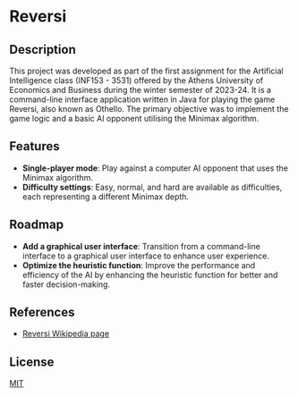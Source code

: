 # Reversi

## Description

This project was developed as part of the first assignment for the Artificial Intelligence class (INF153 - 3531) offered by the Athens University of Economics and Business during the winter semester of 2023-24. It is a command-line interface application written in Java for playing the game Reversi, also known as Othello. The primary objective was to implement the game logic and a basic AI opponent utilising the Minimax algorithm.

## Features

- **Single-player mode**: Play against a computer AI opponent that uses the Minimax algorithm.
- **Difficulty settings**: Easy, normal, and hard are available as difficulties, each representing a different Minimax depth.

## Roadmap

- **Add a graphical user interface**: Transition from a command-line interface to a graphical user interface to enhance user experience.
- **Optimize the heuristic function**: Improve the performance and efficiency of the AI by enhancing the heuristic function for better and faster decision-making.

## References

- [Reversi Wikipedia page](https://en.wikipedia.org/wiki/Reversi)

## License

[MIT](https://choosealicense.com/licenses/mit/)
